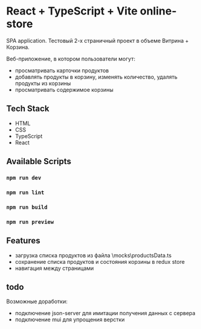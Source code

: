 # React + TypeScript + Vite online-store
SPA application. Тестовый 2-х страничный проект в объеме Витрина + Корзина.

Веб-приложение, в котором пользователи могут:
- просматривать карточки продуктов
- добавлять продукты в корзину, изменять количество, удалять продукты из корзины
- просматривать содержимое корзины

## Tech Stack
- HTML
- CSS
- TypeScript
- React

## Available Scripts
### `npm run dev`
### `npm run lint`
### `npm run build`
### `npm run preview`

## Features
- загрузка списка продуктов из файла \mocks\productsData.ts
- сохранение списка продуктов и состояния корзины в redux store
- навигация между страницами

## todo
Возможные доработки:
- подключение json-server для имитации получения данных с сервера
- подключение mui для упрощения верстки
